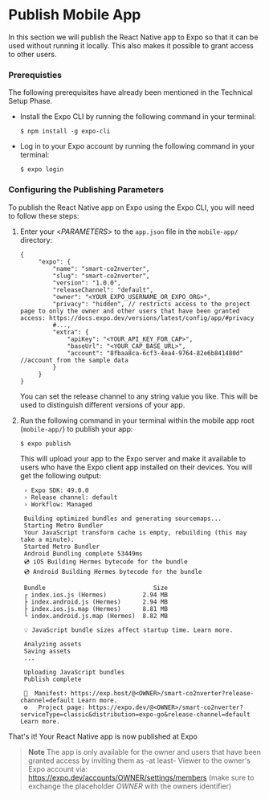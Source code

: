 # Publish Mobile App

In this section we will publish the React Native app to Expo so that it can be used without running it locally. This also makes it possible to grant access to other users.

### Prerequisties

The following prerequisites have already been mentioned in the Technical Setup Phase.

- Install the Expo CLI by running the following command in your terminal:

  `$ npm install -g expo-cli`

- Log in to your Expo account by running the following command in your terminal:

  `$ expo login`

### Configuring the Publishing Parameters

To publish the React Native app on Expo using the Expo CLI, you will need to follow these steps:

1. Enter your <_PARAMETERS_> to the `app.json` file in the `mobile-app/` directory:

   ```jsonc
   {
        "expo": {
            "name": "smart-co2nverter",
            "slug": "smart-co2nverter",
            "version": "1.0.0",
            "releaseChannel": "default",
            "owner": "<YOUR_EXPO_USERNAME_OR_EXPO_ORG>",
            "privacy": "hidden", // restricts access to the project page to only the owner and other users that have been granted access: https://docs.expo.dev/versions/latest/config/app/#privacy
            #...,
            "extra": {
                "apiKey": "<YOUR_API_KEY_FOR_CAP>",
                "baseUrl": "<YOUR_CAP_BASE_URL>",
                "account": "8fbaa8ca-6cf3-4ea4-9764-82e6b841480d" //account from the sample data
            }
        }
   }
   ```

   You can set the release channel to any string value you like. This will be used to distinguish different versions of your app.

2. Run the following command in your terminal within the mobile app root (`mobile-app/`) to publish your app:

   `$ expo publish`

   This will upload your app to the Expo server and make it available to users who have the Expo client app installed on their devices. You will get the following output:

   ```console
    › Expo SDK: 49.0.0
    › Release channel: default
    › Workflow: Managed

    Building optimized bundles and generating sourcemaps...
    Starting Metro Bundler
    Your JavaScript transform cache is empty, rebuilding (this may take a minute).
    Started Metro Bundler
    Android Bundling complete 53449ms
    💿 iOS Building Hermes bytecode for the bundle
    💿 Android Building Hermes bytecode for the bundle

    Bundle                              Size
    ┌ index.ios.js (Hermes)          2.94 MB
    ├ index.android.js (Hermes)      2.94 MB
    ├ index.ios.js.map (Hermes)      8.81 MB
    └ index.android.js.map (Hermes)  8.82 MB

    💡 JavaScript bundle sizes affect startup time. Learn more.

    Analyzing assets
    Saving assets
    ...

    Uploading JavaScript bundles
    Publish complete

    📝  Manifest: https://exp.host/@<OWNER>/smart-co2nverter?release-channel=default Learn more.
    ⚙️   Project page: https://expo.dev/@<OWNER>/smart-co2nverter?serviceType=classic&distribution=expo-go&release-channel=default Learn more.
   ```

That's it! Your React Native app is now published at Expo

> **Note**
> The app is only available for the owner and users that have been granted access by inviting them as -at least- Viewer to the owner's Expo account via: https://expo.dev/accounts/OWNER/settings/members (make sure to exchange the placeholder _OWNER_ with the owners identifier)
